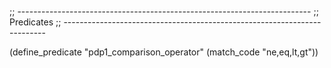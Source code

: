 ;; -------------------------------------------------------------------------
;; Predicates
;; -------------------------------------------------------------------------

(define_predicate "pdp1_comparison_operator"
  (match_code "ne,eq,lt,gt"))
